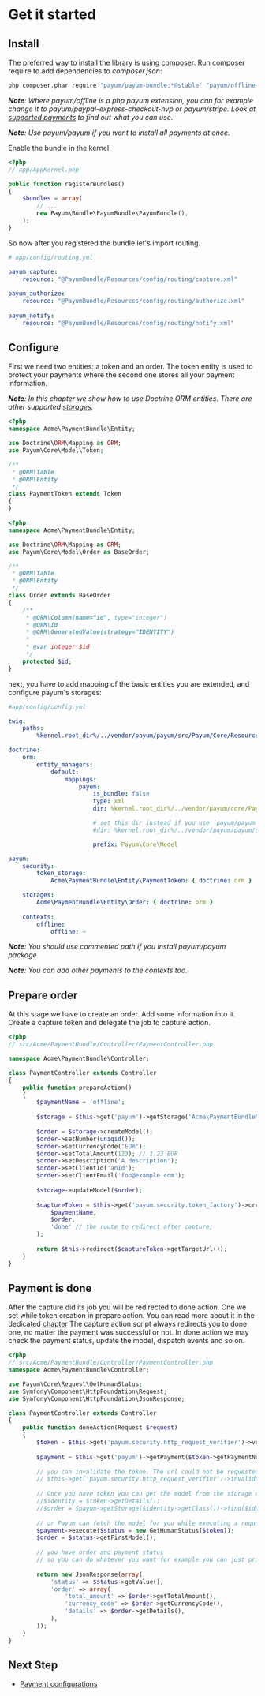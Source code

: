 # Get it started

## Install

The preferred way to install the library is using [composer](http://getcomposer.org/).
Run composer require to add dependencies to _composer.json_:

```bash
php composer.phar require "payum/payum-bundle:*@stable" "payum/offline:*@stable"
```

_**Note**: Where payum/offline is a php payum extension, you can for example change it to payum/paypal-express-checkout-nvp or payum/stripe. Look at [supported payments](https://github.com/Payum/Core/blob/master/Resources/docs/supported-payments.md) to find out what you can use._

_**Note**: Use payum/payum if you want to install all payments at once._

Enable the bundle in the kernel:

``` php
<?php
// app/AppKernel.php

public function registerBundles()
{
    $bundles = array(
        // ...
        new Payum\Bundle\PayumBundle\PayumBundle(),
    );
}
```

So now after you registered the bundle let's import routing.

```yaml
# app/config/routing.yml

payum_capture:
    resource: "@PayumBundle/Resources/config/routing/capture.xml"
    
payum_authorize:
    resource: "@PayumBundle/Resources/config/routing/authorize.xml"
    
payum_notify:
    resource: "@PayumBundle/Resources/config/routing/notify.xml"
```

## Configure

First we need two entities: a token and an order. 
The token entity is used to protect your payments where the second one stores all your payment information.

_**Note**: In this chapter we show how to use Doctrine ORM entities. There are other supported [storages](storages.md)._

```php
<?php
namespace Acme\PaymentBundle\Entity;

use Doctrine\ORM\Mapping as ORM;
use Payum\Core\Model\Token;

/**
 * @ORM\Table
 * @ORM\Entity
 */
class PaymentToken extends Token
{
}
```

```php
<?php
namespace Acme\PaymentBundle\Entity;

use Doctrine\ORM\Mapping as ORM;
use Payum\Core\Model\Order as BaseOrder;

/**
 * @ORM\Table
 * @ORM\Entity
 */
class Order extends BaseOrder
{
    /**
     * @ORM\Column(name="id", type="integer")
     * @ORM\Id
     * @ORM\GeneratedValue(strategy="IDENTITY")
     *
     * @var integer $id
     */
    protected $id;
}
```

next, you have to add mapping of the basic entities you are extended, and configure payum's storages:

```yml
#app/config/config.yml

twig:
    paths:
        %kernel.root_dir%/../vendor/payum/payum/src/Payum/Core/Resources/views: PayumCore

doctrine:
    orm:
        entity_managers:
            default:
                mappings:
                    payum:
                        is_bundle: false
                        type: xml
                        dir: %kernel.root_dir%/../vendor/payum/core/Payum/Core/Bridge/Doctrine/Resources/mapping

                        # set this dir instead if you use `payum/payum` library
                        #dir: %kernel.root_dir%/../vendor/payum/payum/src/Payum/Core/Bridge/Doctrine/Resources/mapping

                        prefix: Payum\Core\Model

payum:
    security:
        token_storage:
            Acme\PaymentBundle\Entity\PaymentToken: { doctrine: orm }

    storages:
        Acme\PaymentBundle\Entity\Order: { doctrine: orm }
            
    contexts:
        offline:
            offline: ~
```

_**Note**: You should use commented path if you install payum/payum package._

_**Note**: You can add other payments to the contexts too._

## Prepare order

At this stage we have to create an order. Add some information into it. 
Create a capture token and delegate the job to capture action.

```php
<?php
// src/Acme/PaymentBundle/Controller/PaymentController.php

namespace Acme\PaymentBundle\Controller;

class PaymentController extends Controller 
{
    public function prepareAction() 
    {
        $paymentName = 'offline';
        
        $storage = $this->get('payum')->getStorage('Acme\PaymentBundle\Entity\Order');
        
        $order = $storage->createModel();
        $order->setNumber(uniqid());
        $order->setCurrencyCode('EUR');
        $order->setTotalAmount(123); // 1.23 EUR
        $order->setDescription('A description');
        $order->setClientId('anId');
        $order->setClientEmail('foo@example.com');
        
        $storage->updateModel($order);
        
        $captureToken = $this->get('payum.security.token_factory')->createCaptureToken(
            $paymentName, 
            $order, 
            'done' // the route to redirect after capture;
        );
        
        return $this->redirect($captureToken->getTargetUrl());
    }
}
```

## Payment is done

After the capture did its job you will be redirected to done action. 
One we set while token creation in prepare action.
You can read more about it in the dedicated [chapter](purchase_done_action.md)
The capture action script always redirects you to done one, no matter the payment was successful or not.
In done action we may check the payment status, update the model, dispatch events and so on.

```php
<?php
// src/Acme/PaymentBundle/Controller/PaymentController.php
namespace Acme\PaymentBundle\Controller;

use Payum\Core\Request\GetHumanStatus;
use Symfony\Component\HttpFoundation\Request;
use Symfony\Component\HttpFoundation\JsonResponse;

class PaymentController extends Controller 
{
    public function doneAction(Request $request)
    {
        $token = $this->get('payum.security.http_request_verifier')->verify($request);
        
        $payment = $this->get('payum')->getPayment($token->getPaymentName());
        
        // you can invalidate the token. The url could not be requested any more.
        // $this->get('payum.security.http_request_verifier')->invalidate($token);
        
        // Once you have token you can get the model from the storage directly. 
        //$identity = $token->getDetails();
        //$order = $payum->getStorage($identity->getClass())->find($identity);
        
        // or Payum can fetch the model for you while executing a request (Preferred).
        $payment->execute($status = new GetHumanStatus($token));
        $order = $status->getFirstModel();
        
        // you have order and payment status 
        // so you can do whatever you want for example you can just print status and payment details.
        
        return new JsonResponse(array(
            'status' => $status->getValue(),
            'order' => array(
                'total_amount' => $order->getTotalAmount(),
                'currency_code' => $order->getCurrencyCode(),
                'details' => $order->getDetails(),
            ),
        ));
    }
}
```

## Next Step

* [Payment configurations](configuration_reference.md)
